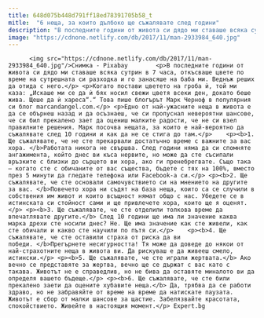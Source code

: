 ```yaml
---
title: 648d075b448d791ff18ed78391705b58_t
mitle:  "6 неща, за които дълбоко ще съжалявате след години"
description: "В последните години от живота си дядо ми ставаше всяка сутрин в 7 часа, откъсваше цвете по време на сутрешната си разходка и го занасяше на баба ми. Веднъж реших да отида с него. Когато постави цветето на гроба ѝ, той ми каза: „Искаше ми се да ѝ бях носил свежи цветя всеки ден, докато …"
image: "https://cdnone.netlify.com/db/2017/11/man-2933984_640.jpg"
---
```


          <img src="https://cdnone.netlify.com/db/2017/11/man-2933984_640.jpg"/>Снимка - Pixabay        <p>В последните години от живота си дядо ми ставаше всяка сутрин в 7 часа, откъсваше цвете по време на сутрешната си разходка и го занасяше на баба ми. Веднъж реших да отида с него.</p> <p>Когато постави цветето на гроба ѝ, той ми каза: „Искаше ми се да ѝ бях носил свежи цветя всеки ден, докато беше жива. Щеше да ѝ хареса“.“ Това пише блогърът Марк Черноф в популярния си блог marcandangel.com.</p> <p>Едно от най-ужасните неща в живота е да се обърнеш назад и да осъзнаеш, че си пропуснал невероятни шансове, че си бил прекалено зает да оцениш малките радости, че не си взел правилните решения. Марк посочва нещата, за които е най-вероятно да съжалявате след 10 години и как да не се стига до там.</p>    <p><b>1. Ще съжалявате, че не сте прекарвали достатъчно време с важните за вас хора. </b>Работата никога не свършва. След години няма да си спомняте ангажимента, който днес ви къса нервите, но може да сте съсипали връзките с близки до сърцето ви хора, ако ги пренебрегвате. Също така – когато сте с обичаните от вас същества, бъдете с тях на 100%, вместо през 5 минути да гледате телефона или Facebook-а си.</p> <p><b>2. Ще съжалявате, че сте основали самочувствието си на мнението на другите за вас. </b>Повечето хора ни съдят на база неща, които са се случили в собствения им живот и които всъщност нямат общо с нас. Убедете се в истинската си стойност сами и ще привлечете хора, които ще я оценят.</p> <p><b>3. Ще съжалявате, че сте отделили толкова време да впечатлявате другите.</b> След 10 години ще има ли значение каква марка дрехи сте носили днес? Не. Ще има значение как сте живели, как сте обичали и какво сте научили по пътя си.</p>    <p><b>4. Ще съжалявате, че сте оставили страха от риска да ви победи. </b>Прегърнете несигурността! Тя може да доведе до някои от най-страхотните неща в живота ви. Да рискуваш е да живееш смело, истински.</p> <p><b>5. Ще съжалявате, че сте играли жертвата.</b> Ако вечно се представяте за жертва, вечно ще се държат с вас като с такава. Животът не е справедлив, но не бива да оставяте миналото ви да определя вашето бъдеще.</p> <p><b>6. Ще съжалявате, че сте били прекалено заети да оцените хубавите неща.</b> Да, трябва да се работи здраво, но не забравяйте от време на време да натискате паузата. Животът е сбор от малки шансове за щастие. Забелязвайте красотата, спокойствието. Живейте в настоящия момент.</p> Expert.bg        